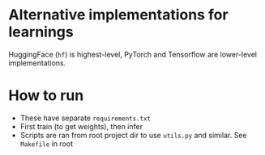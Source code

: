 # Alternative implementations for learnings

HuggingFace (`hf`) is highest-level, PyTorch and Tensorflow are lower-level
implementations.

# How to run

- These have separate `requirements.txt`
- First train (to get weights), then infer
- Scripts are ran from root project dir to use `utils.py` and similar. See
  `Makefile` in root

